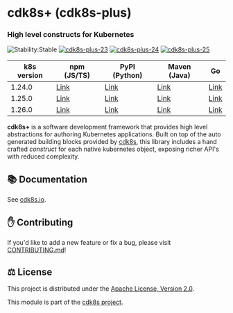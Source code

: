 # cdk8s+ (cdk8s-plus)

### High level constructs for Kubernetes

![Stability:Stable](https://img.shields.io/badge/stability-stable-success)
[![cdk8s-plus-23](https://img.shields.io/github/workflow/status/cdk8s-team/cdk8s-plus/release-k8s.23?label=cdk8s-plus-23&logo=GitHub)](https://github.com/cdk8s-team/cdk8s-plus/actions/workflows/release-k8s.23.yml)
[![cdk8s-plus-24](https://img.shields.io/github/workflow/status/cdk8s-team/cdk8s-plus/release-k8s.24?label=cdk8s-plus-24&logo=GitHub)](https://github.com/cdk8s-team/cdk8s-plus/actions/workflows/release-k8s.24.yml)
[![cdk8s-plus-25](https://img.shields.io/github/workflow/status/cdk8s-team/cdk8s-plus/release-k8s.25?label=cdk8s-plus-25&logo=GitHub)](https://github.com/cdk8s-team/cdk8s-plus/actions/workflows/release-k8s.25.yml)

| k8s version | npm (JS/TS)                                         | PyPI (Python)                                   | Maven (Java)                                                      | Go                                                              |
| ----------- | --------------------------------------------------- | ----------------------------------------------- | ----------------------------------------------------------------- | --------------------------------------------------------------- |
| 1.24.0      | [Link](https://www.npmjs.com/package/cdk8s-plus-24) | [Link](https://pypi.org/project/cdk8s-plus-24/) | [Link](https://search.maven.org/artifact/org.cdk8s/cdk8s-plus-24) | [Link](https://github.com/cdk8s-team/cdk8s-plus-go/tree/k8s.24) |
| 1.25.0      | [Link](https://www.npmjs.com/package/cdk8s-plus-25) | [Link](https://pypi.org/project/cdk8s-plus-25/) | [Link](https://search.maven.org/artifact/org.cdk8s/cdk8s-plus-25) | [Link](https://github.com/cdk8s-team/cdk8s-plus-go/tree/k8s.25) |
| 1.26.0      | [Link](https://www.npmjs.com/package/cdk8s-plus-26) | [Link](https://pypi.org/project/cdk8s-plus-26/) | [Link](https://search.maven.org/artifact/org.cdk8s/cdk8s-plus-26) | [Link](https://github.com/cdk8s-team/cdk8s-plus-go/tree/k8s.26) |

**cdk8s+** is a software development framework that provides high level
abstractions for authoring Kubernetes applications. Built on top of the auto
generated building blocks provided by [cdk8s](../cdk8s), this library includes a
hand crafted *construct* for each native kubernetes object, exposing richer
API's with reduced complexity.

## :books: Documentation

See [cdk8s.io](https://cdk8s.io/docs/latest/plus).

## :raised_hand: Contributing

If you'd like to add a new feature or fix a bug, please visit
[CONTRIBUTING.md](CONTRIBUTING.md)!

## :balance_scale: License

This project is distributed under the [Apache License, Version 2.0](./LICENSE).

This module is part of the [cdk8s project](https://github.com/cdk8s-team).
